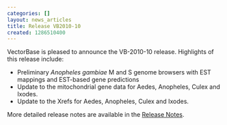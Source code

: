 ```yaml
---
categories: []
layout: news_articles
title: Release VB2010-10
created: 1286510400
---
```

VectorBase is pleased to announce the VB-2010-10 release. Highlights of this release include:
<ul>
<li>Preliminary <i>Anopheles gambiae</i> M and S genome browsers with EST mappings and EST-based gene predictions
<li>Update to the mitochondrial gene data for Aedes, Anopheles, Culex and Ixodes.
<li>Update to the Xrefs for Aedes, Anopheles, Culex and Ixodes.
</ul>
More detailed release notes are available in the <a href="/release/release-vb2010-10">Release Notes</a>. 
